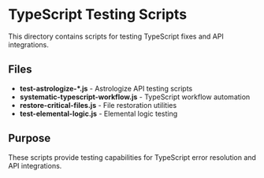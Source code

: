 # TypeScript Testing Scripts

This directory contains scripts for testing TypeScript fixes and API integrations.

## Files

- **test-astrologize-*.js** - Astrologize API testing scripts
- **systematic-typescript-workflow.js** - TypeScript workflow automation
- **restore-critical-files.js** - File restoration utilities
- **test-elemental-logic.js** - Elemental logic testing

## Purpose

These scripts provide testing capabilities for TypeScript error resolution and API integrations.
